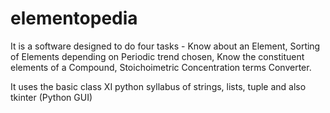 # elementopedia

It is a software designed to do four tasks - Know about an Element, Sorting of Elements depending on Periodic trend chosen, Know the constituent elements of a Compound, Stoichoimetric Concentration terms Converter. 

It uses the basic class XI python syllabus of strings, lists, tuple and also tkinter (Python GUI)

